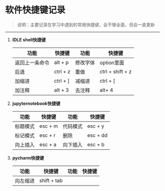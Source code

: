 # 软件快捷键记录

> 说明：主要记录在学习中遇到的常用快捷键，会不够全面，但会一直更新

---



1. **IDLE  shell快捷键**

   | 功能           | 快捷键   | 功能     | 快捷键           |
   | -------------- | -------- | -------- | ---------------- |
   | 返回上一条命令 | alt + p  | 修改字体 | option里面       |
   | 后退           | ctrl + z | 重做     | ctrl + shift + z |
   | 加缩进         | ctrl + ] | 减缩进   | ctrl + [         |
   | 加注释         | alt + 3  | 去注释   | alt+ 4           |

2. **jupyternotebook快捷键**

   | 功能     | 快捷键  | 功能     | 快捷键   |
   | -------- | ------- | -------- | -------- |
   | 标题模式 | esc + m | 代码模式 | esc + y  |
   | 标记模式 | esc + r | 删除     | esc + dd |
   | 向上插入 | esc + a | 向下插入 | esc + b  |


3. **pycharm快捷键**

   | 功能     | 快捷键      | 功能 | 快捷键 |
   | -------- | ----------- | ---- | ------ |
   | 向左缩进 | shift + tab |      |        |

   

